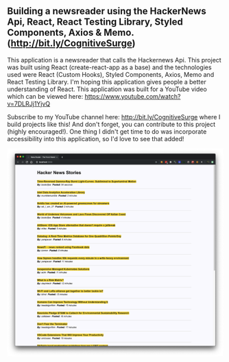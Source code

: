 ## Building a newsreader using the HackerNews Api, React, React Testing Library, Styled Components, Axios & Memo. (http://bit.ly/CognitiveSurge)

This application is a newsreader that calls the Hackernews Api. This project was built using React (create-react-app as a base) and the technologies used were React (Custom Hooks), Styled Components, Axios, Memo and React Testing Library. I'm hoping this application gives people a better understanding of React. This application was built for a YouTube video which can be viewed here: https://www.youtube.com/watch?v=7DLRJj1YjvQ

Subscribe to my YouTube channel here: http://bit.ly/CognitiveSurge where I build projects like this! And don't forget, you can contribute to this project (highly encouraged!). One thing I didn't get time to do was incorporate accessibility into this application, so I'd love to see that added!

![Preview](newsreader-preview.png?raw=true)
